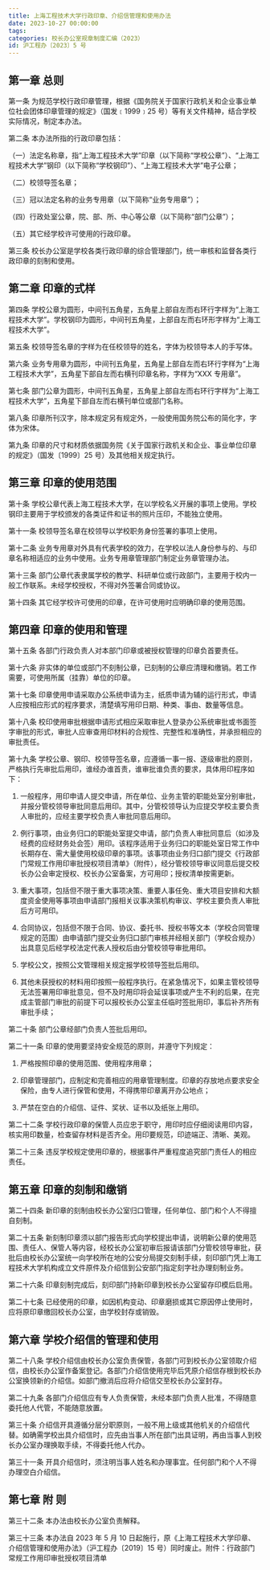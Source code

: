 ```yaml
---
title: 上海工程技术大学行政印章、介绍信管理和使用办法
date: 2023-10-27 00:00:00
tags: 
categories: 校长办公室规章制度汇编（2023）
id: 沪工程办〔2023〕5 号
---
```


## 第一章 总则

第一条 为规范学校行政印章管理，根据《国务院关于国家行政机关和企业事业单位社会团体印章管理的规定》（国发﹝1999﹞25 号）等有关文件精神，结合学校实际情况，制定本办法。

第二条 本办法所指的行政印章包括：

（一）法定名称章，指“上海工程技术大学”印章（以下简称“学校公章”）、“上海工程技术大学”钢印（以下简称“学校钢印”）、“上海工程技术大学”电子公章；

（二）校领导签名章；

（三）冠以法定名称的业务专用章（以下简称“业务专用章”）；

（四）行政处室公章，院、部、所、中心等公章（以下简称“部门公章”）；

（五）其它经学校许可使用的行政印章。

第三条 校长办公室是学校各类行政印章的综合管理部门，统一审核和监督各类行政印章的刻制和使用。

## 第二章 印章的式样

第四条 学校公章为圆形，中间刊五角星，五角星上部自左而右环行字样为“上海工程技术大学”。学校钢印为圆形，中间刊五角星，上部自左而右环形字样为“上海工程技术大学”。

第五条 校领导签名章的字样为在任校领导的姓名，字体为校领导本人的手写体。

第六条 业务专用章为圆形，中间刊五角星，五角星上部自左而右环行字样为“上海工程技术大学”，五角星下部自左而右横刊印章名称，字样为“XXX 专用章”。

第七条 部门公章为圆形，中间刊五角星，五角星上部自左而右环行字样为“上海工程技术大学”，五角星下部自左而右横刊单位或部门名称。

第八条 印章所刊汉字，除本规定另有规定外，一般使用国务院公布的简化字，字体为宋体。

第九条 印章的尺寸和材质依据国务院《关于国家行政机关和企业、事业单位印章的规定》（国发〔1999〕25 号）及其他相关规定执行。

## 第三章 印章的使用范围

第十条 学校公章代表上海工程技术大学，在以学校名义开展的事项上使用。学校钢印主要用于学校颁发的各类证件和证书的照片压印，不能独立使用。

第十一条 校领导签名章在校领导以学校职务身份签署的事项上使用。

第十二条 业务专用章对外具有代表学校的效力，在学校以法人身份参与的、与印章名称相适应的业务中使用。业务专用章管理部门制定业务章管理办法。

第十三条 部门公章代表隶属学校的教学、科研单位或行政部门，主要用于校内一般工作联系。未经学校授权，不得对外签署合同或协议。

第十四条 其它经学校许可使用的印章，在许可使用时应明确印章的使用范围。

## 第四章 印章的使用和管理

第十五条 各部门行政负责人对本部门印章或被授权管理的印章负首要责任。

第十六条 非实体的单位或部门不刻制公章，已刻制的公章应清理和缴销。若工作需要，可使用所属（挂靠）单位的印章。

第十七条 印章使用申请采取办公系统申请为主，纸质申请为辅的运行形式，申请人应按相应形式的程序要求，清楚填写用印日期、种类、事由、数量等信息。

第十八条 校印使用审批根据申请形式相应采取审批人登录办公系统审批或书面签字审批的形式，审批人应审查用印材料的合规性、完整性和准确性，并承担相应的审批责任。

第十九条 学校公章、钢印、校领导签名章，应遵循一事一报、逐级审批的原则，严格执行先审批后用印，谁经办谁首责，谁审批谁负责的要求，具体用印程序如下：

1. 一般程序，用印申请人提交申请，所在单位、业务主管的职能处室分别审批，并报分管校领导审批同意后用印。其中，分管校领导认为应提交学校主要负责人审批的，应经主要学校负责人审批同意后用印。

2. 例行事项，由业务归口的职能处室提交申请，部门负责人审批同意后（如涉及经费的应经财务处会签）用印。该程序适用于业务归口的职能处室日常工作中长期存在、需大量使用校级印章的事项。该事项由业务归口部门提交《行政部门常规工作用印审批授权项目清单》（附件），经分管校领导审议同意后提交校长办公会审定授权、校长办公室备案，方可用印；授权清单按需更新。

3. 重大事项，包括但不限于重大事项决策、重要人事任免、重大项目安排和大额度资金使用等事项由申请部门报相关议事决策机构审议、学校主要负责人审批后方可用印。

4. 合同协议，包括但不限于合同、协议、委托书、授权书等文本（学校合同管理规定的范围）由申请部门提交业务归口部门审核并经相关部门（学校合规办）出具意见后经学校法定代表人授权后由分管校领导审批用印。

5. 学校公文，按照公文管理相关规定报学校领导签批后用印。

6. 其他未获授权的材料用印按照一般程序执行。在紧急情况下，如果主管校领导无法签署用印审批意见，但不及时用印将会延误事项或产生不利的后果，在完成主管部门审批的前提下可以报校长办公室主任临时签批用印，事后补齐所有审批手续；

第二十条 部门公章经部门负责人签批后用印。

第二十一条 印章的使用要坚持安全规范的原则，并遵守下列规定：

1. 严格按照印章的使用范围、使用程序用章；

2. 印章管理部门，应制定和完善相应的用章管理制度。印章的存放地点要求安全保险，由专人进行保管和使用，不得携带印章离开办公地点；

3. 严禁在空白的介绍信、证件、奖状、证书以及纸张上用印。

第二十二条 学校行政印章的保管人员应忠于职守，用印时应仔细阅读用印内容，核实用印数量，检查留存材料是否齐全。用印要规范，印迹端正、清晰、美观。

第二十三条 违反学校规定使用印章的，根据事件严重程度追究部门责任人的相应责任。

## 第五章 印章的刻制和缴销

第二十四条 新印章的刻制由校长办公室归口管理，任何单位、部门和个人不得擅自刻制。

第二十五条 新刻制印章须以部门报告形式向学校提出申请，说明新公章的使用范围、责任人、保管人等内容，经校长办公室初审后报请该部门分管校领导审批，获批后由校长办公室统一向学校所在地的公安分局提交刻制手续，刻印部门凭上海工程技术大学机构成立文件原件及介绍信到公安部门指定刻字社办理刻制业务。

第二十六条 印章刻制完成后，刻印部门持新印章到校长办公室留存印模后启用。

第二十七条 已经使用的印章，如因机构变动、印章磨损或其它原因停止使用时，应将原印章缴回校长办公室，由学校封存或销毁。

## 第六章 学校介绍信的管理和使用

第二十八条 学校介绍信由校长办公室负责保管，各部门可到校长办公室领取介绍信，由校长办公室作备案登记。各部门介绍信使用完毕后凭原介绍信存根到校长办公室换领新的介绍信。如部门撤消后应将介绍信交至校长办公室封存。

第二十九条 各部门介绍信应有专人负责保管，未经本部门负责人批准，不得随意委托他人代管，不能随意放置。

第三十条 介绍信开具遵循分层分职原则，一般不用上级或其他机关的介绍信代替。如确需学校出具介绍信时，应先由当事人所在部门出具证明，再由当事人到校长办公室办理换取手续，不得委托他人代办。

第三十一条 开具介绍信时，须注明当事人姓名和办理事宜。任何部门和个人不得办理空白介绍信。

## 第七章 附 则

第三十二条 本办法由校长办公室负责解释。

第三十三条 本办法自 2023 年 5 月 10 日起施行，原《上海工程技术大学印章、介绍信管理和使用办法》（沪工程办〔2019〕15 号）同时废止。附件：行政部门常规工作用印审批授权项目清单